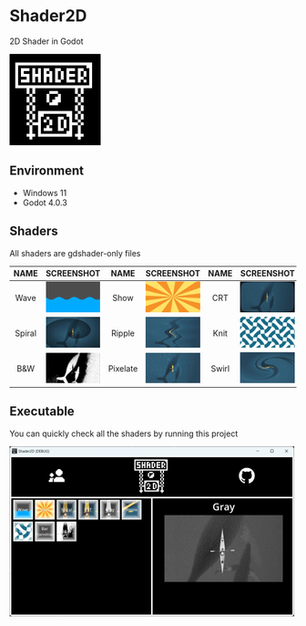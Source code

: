 # Shader2D

2D Shader in Godot

![logo](.screenshots/logo.png)

## Environment

- Windows 11
- Godot 4.0.3

## Shaders

All shaders are gdshader-only files

| NAME   | SCREENSHOT                       | NAME     | SCREENSHOT                         | NAME  | SCREENSHOT                      | NAME           | SCREENSHOT                               |
|:------:| -------------------------------- |:--------:|:----------------------------------:|:-----:|:-------------------------------:|:--------------:|:----------------------------------------:|
| Wave   | ![wave](.screenshots/wave.png)   | Show     | ![wave](.screenshots/show.png)     | CRT   | ![wave](.screenshots/CRT.png)   | Gray           | ![wave](.screenshots/gray.png)           |
| Spiral | ![wave](.screenshots/spiral.png) | Ripple   | ![wave](.screenshots/ripple.png)   | Knit  | ![knit](.screenshots/knit.png)  | Bar transition | ![knit](.screenshots/bar_transition.png) |
| B&W    | ![wave](.screenshots/B&W.png)    | Pixelate | ![wave](.screenshots/pixelate.png) | Swirl | ![wave](.screenshots/swirl.png) | Grid           | ![wave](.screenshots/grid.png)           |

## Executable

You can quickly check all the shaders by running this project

![viewer](.screenshots/viewer.png)
